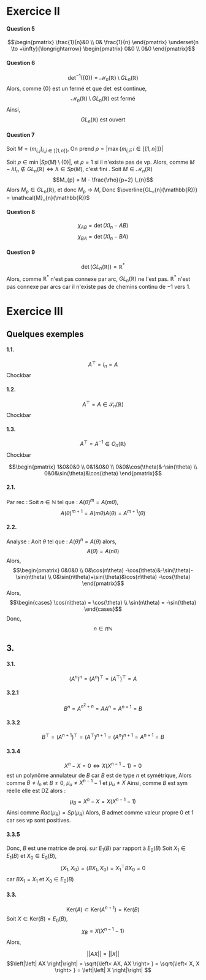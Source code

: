 # Exercice II
#### Question 5
$$\begin{pmatrix}
\frac{1}{n}&0 \\
0& \frac{1}{n}
\end{pmatrix} \underset{n \to +\infty}{\longrightarrow}  \begin{pmatrix}
0&0 \\
0&0
\end{pmatrix}$$

#### Question 6
$$\det^{-1}(\{  0\}) = \mathcal{M}_{n}(\mathbb{R}) \setminus GL_{n}(\mathbb{R})$$
Alors, comme $\{ 0 \}$ est un fermé et que $\det$ est continue, 
$$\mathcal{M}_{n}(\mathbb{R}) \setminus GL_{n}(\mathbb{R}) \text{ est fermé}$$
Ainsi, 
$$GL_{n}(\mathbb{R}) \text{ est ouvert }$$

#### Question 7
Soit $M = (m_{i, j})_{i, j \in [\![1, n]\!]}$, 
On prend $\rho = |\max\{ m_{i, i} ; i \in [\![1, n]\!]\}|$

Soit $\rho \in \min \left| Sp(M)\setminus \{ 0 \} \right|$, et $\rho = 1$ si il n'existe pas de vp. 
Alors, comme $M-\lambda I_{n} \notin GL_{n}(\mathbb{R}) \Leftrightarrow \lambda \in Sp(M)$, c'est fini .
Soit $M \in \mathcal{M}_{n}(\mathbb{R})$
$$M_{p} = M - \frac{\rho}{p+2} I_{n}$$
Alors $M_{p} \in GL_{n}(\mathbb{R})$, et donc $M_{p} \to M$, Donc $\overline{GL_{n}(\mathbb{R})} = \mathcal{M}_{n}(\mathbb{R})$

#### Question 8
$$\chi_{AB} = \det(XI_{n}-AB)$$
$$\chi_{BA} = \det(XI_{n} - BA)$$

#### Question 9
$$\det(GL_{n}(\mathbb{R})) = \mathbb{R}^{*}$$
Alors, comme $\mathbb{R}^{*}$ n'est pas connexe par arc, $GL_{n}(\mathbb{R})$ ne l'est pas. 
$\mathbb{R}^{*}$ n'est pas connexe par arcs car il n'existe pas de chemins continu de $-1$ vers $1$. 

# Exercice III
## Quelques exemples
#### 1.1.
$$A^{\top} = I_{n} = A$$
Chockbar
#### 1.2.
$$A^{\top} = A \in \mathcal{S}_{n}(\mathbb{R})$$
Chockbar
#### 1.3.
$$A^{\top} = A^{-1} \in O_{n}(\mathbb{R})$$
Chockbar

$$\begin{pmatrix}
1&0&0&0 \\
0&1&0&0 \\
0&0&\cos(\theta)&-\sin(\theta) \\
0&0&\sin(\theta)&\cos(\theta)
\end{pmatrix}$$


#### 2.1.
Par rec : 
Soit $n \in \mathbb{N}$ tel que : $A(\theta)^{m} = A(m\theta)$, 
$$A(\theta)^{m+1} = A(m\theta)A(\theta) = A^{m+1}(\theta)$$

#### 2.2.
Analyse : 
Aoit $\theta$ tel que : $A(\theta)^{n} = A(\theta)$ alors,
$$A(\theta) = A(n \theta)$$
Alors, 
$$\begin{pmatrix}
0&0&0 \\
0&\cos(n\theta) -\cos(\theta)&-\sin(\theta)-\sin(n\theta) \\
0&\sin(n\theta)+\sin(\theta)&\cos(n\theta) -\cos(\theta)
\end{pmatrix}$$
Alors, 
$$\begin{cases}
\cos(n\theta) = \cos(\theta) \\
\sin(n\theta) = -\sin(\theta)
\end{cases}$$
Donc, 
$$n \in \pi \mathbb{N}$$


## 3.
#### 3.1.
$$(A^{n})^{n} = (A^{n})^{\top}= (A^{\top})^{\top} =A 
$$

#### 3.2.1
$$B^{n} = A^{n^{2}+n} = AA^{n} = A^{n+1}  =B$$

#### 3.3.2
$$B^{\top} = (A^{n+1})^{\top} = (A^{\top})^{n+1} = (A^{n})^{n+1} = A^{n+1} = B $$

#### 3.3.4
$$X^{n} - X = 0 \Leftrightarrow X(X^{n-1}-1) = 0$$
est un polynôme annulateur de $B$ car $B$ est de type $n$ et symétrique, 
Alors comme $B\neq I_{n}$ et $B \neq 0$, $\mu_{u} \neq X^{n-1}-1$ et $\mu_{u} \neq X$ Ainsi, comme $B$ est sym réelle elle est DZ alors : 
$$\mu_{B} = X^{n}-X = X(X^{n-1}-1) $$
Ainsi comme $Rac({\mu_{B}}) = Sp(\mu_{B})$
Alors, $B$ admet comme valeur propre $0$ et $1$ car ses vp sont positives. 

#### 3.3.5
Donc, $B$ est une matrice de proj. sur $E_{1}(B)$ par rapport à $E_{0}(B)$
Soit $X_{1} \in E_{1}(B)$ et $X_{0} \in E_{0}(B)$, 
$$\left< X_{1}, X_{0} \right>  = \left< BX_{1}, X_{0} \right> = X_{1}^{\top}BX_{0} =0 $$
car $BX_{1} = X_{1}$ et $X_{0} \in E_{0}(B)$

#### 3.3.
$$\mathrm{Ker}(A) \subset \mathrm{Ker}(A^{n+1}) = \mathrm{Ker}(B)$$
Soit $X \in \mathrm{Ker}(B)=E_{0}(B)$, 
$$\chi_{B} = X(X^{n-1}-1)$$
Alors, 



$$\left|\left| AX \right|\right|  = \left|\left| X \right|\right| $$
$$\left|\left| AX \right|\right| =  \sqrt{\left< AX, AX \right> } = \sqrt{\left< X, X \right> } = \left|\left| X \right|\right| $$

